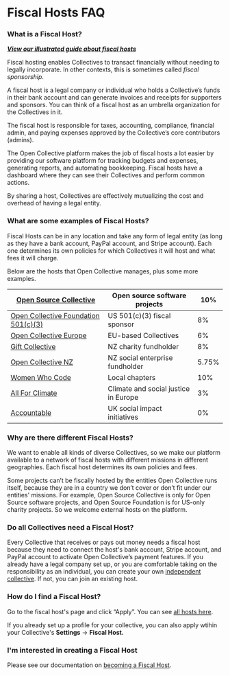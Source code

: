 # Fiscal Hosts FAQ

### What is a Fiscal Host?

__[_View our illustrated guide about fiscal hosts_](https://opencollective.com/fiscal-hosting)__

Fiscal hosting enables Collectives to transact financially without needing to legally incorporate. In other contexts, this is sometimes called _fiscal sponsorship_.

A fiscal host is a legal company or individual who holds a Collective’s funds in their bank account and can generate invoices and receipts for supporters and sponsors. You can think of a fiscal host as an umbrella organization for the Collectives in it.

The fiscal host is responsible for taxes, accounting, compliance, financial admin, and paying expenses approved by the Collective’s core contributors (admins).

The Open Collective platform makes the job of fiscal hosts a lot easier by providing our software platform for tracking budgets and expenses, generating reports, and automating bookkeeping. Fiscal hosts have a dashboard where they can see their Collectives and perform common actions.&#x20;

By sharing a host, Collectives are effectively mutualizing the cost and overhead of having a legal entity.

### What are some examples of Fiscal Hosts?

Fiscal Hosts can be in any location and take any form of legal entity (as long as they have a bank account, PayPal account, and Stripe account). Each one determines its own policies for which Collectives it will host and what fees it will charge.

Below are the hosts that Open Collective manages, plus some more examples.

| [Open Source Collective](https://opencollective.com/opensource)               | Open source software projects        | 10%   |
| ----------------------------------------------------------------------------- | ------------------------------------ | ----- |
| [Open Collective Foundation 501(c)(3)](https://opencollective.com/foundation) | US 501(c)(3) fiscal sponsor          | 8%    |
| [Open Collective Europe](https://opencollective.com/europe)                   | EU-based Collectives                 | 6%    |
| [Gift Collective ](https://opencollective.com/giftcollective)                 | NZ charity fundholder                | 8%    |
| [Open Collective NZ](https://opencollective.com/ocnz)                         | NZ social enterprise fundholder      | 5.75% |
| [Women Who Code](https://opencollective.com/wwcodeinc)                        | Local chapters                       | 10%   |
| [All For Climate](https://opencollective.com/allforclimate)                   | Climate and social justice in Europe | 3%    |
| [Accountable](https://opencollective.com/the-social-change-nest)              | UK social impact initiatives         | 0%    |

### Why are there different Fiscal Hosts?

We want to enable all kinds of diverse Collectives, so we make our platform available to a network of fiscal hosts with different missions in different geographies. Each fiscal host determines its own policies and fees.

Some projects can’t be fiscally hosted by the entities Open Collective runs itself, because they are in a country we don’t cover or don’t fit under our entities' missions. For example, Open Source Collective is only for Open Source software projects, and Open Source Foundation is for US-only charity projects. So we welcome external hosts on the platform.

### Do all Collectives need a Fiscal Host?

Every Collective that receives or pays out money needs a fiscal host because they need to connect the host's bank account, Stripe account, and PayPal account to activate Open Collective’s payment features. If you already have a legal company set up, or you are comfortable taking on the responsibility as an individual, you can create your own [independent collective](../independent-collectives/about-independent-collectives.md). If not, you can join an existing host.

### How do I find a Fiscal Host?

Go to the fiscal host's page and click “Apply”. You can see [all hosts here](https://opencollective.com/hosts).

If you already set up a profile for your collective, you can also apply wtihin your Collective's **Settings** -> **Fiscal Host.**

### I'm interested in creating a Fiscal Host

Please see our documentation on [becoming a Fiscal Host](become-a-fiscal-host.md).
